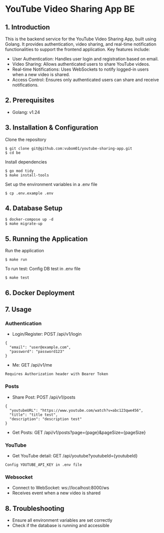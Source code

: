 # YouTube Video Sharing App BE

## 1. Introduction

This is the backend service for the YouTube Video Sharing App, built using Golang.
It provides authentication, video sharing, and real-time notification functionalities to support the frontend application.
Key features include:

- User Authentication: Handles user login and registration based on email.
- Video Sharing: Allows authenticated users to share YouTube videos.
- Real-time Notifications: Uses WebSockets to notify logged-in users when a new video is shared.
- Access Control: Ensures only authenticated users can share and receive notifications.

## 2. Prerequisites

- Golang: v1.24

## 3. Installation & Configuration

Clone the repository

```
$ git clone git@github.com:vubom01/youtube-sharing-app.git
$ cd be
```

Install dependencies

```
$ go mod tidy
$ make install-tools
```

Set up the environment variables in a .env file

```
$ cp .env.example .env
```

## 4. Database Setup
```
$ docker-compose up -d
$ make migrate-up
```

## 5. Running the Application

Run the application

```
$ make run
```

To run test: Config DB test in .env file

```
$ make test
```

## 6. Docker Deployment

## 7. Usage

### Authentication
- Login/Register: POST /api/v1/login
```
{
  "email": "user@example.com",
  "password": "password123"
}
```
- Me: GET /api/v1/me
```
Requires Authorization header with Bearer Token
```

### Posts
- Share Post: POST /api/v1/posts
```
{
  "youtubeURL": "https://www.youtube.com/watch?v=abc123qwe456",
  "title": "title test",
  "description": "description test"
}
```
- Get Posts: GET /api/v1/posts?page={page}&pageSize={pageSize}

### YouTube
- Get YouTube detail: GET /api/youtube?youtubeId={youtubeId}
```
Config YOUTUBE_API_KEY in .env file
```

### Websocket
- Connect to WebSocket: ws://localhost:8000/ws
- Receives event when a new video is shared

## 8. Troubleshooting

- Ensure all environment variables are set correctly
- Check if the database is running and accessible